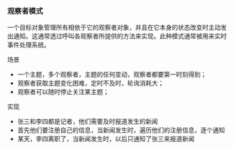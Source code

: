 ### 观察者模式

一个目标对象管理所有相依于它的观察者对象，并且在它本身的状态改变时主动发出通知。这通常透过呼叫各观察者所提供的方法来实现。此种模式通常被用来实时事件处理系统。

场景
- 一个主题，多个观察者，主题的任何变动，观察者都要第一时刻得到；
- 观察者获取主题变化困难，定时不及时，轮询消耗大；
- 观察者可以随时停止关注某主题；

实现
- 张三和李四都是记者，他们需要及时报道发生的新闻
- 首先他们要注册自己的信息，当新闻发生时，遍历他们的注册信息，逐个通知
- 某天，李四离职了，当新闻发生时，以后只通知了张三来报道新闻
